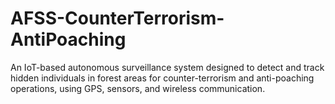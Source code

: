 # AFSS-CounterTerrorism-AntiPoaching
An IoT-based autonomous surveillance system designed to detect and track hidden individuals in forest areas for counter-terrorism and anti-poaching operations, using GPS, sensors, and wireless communication.
